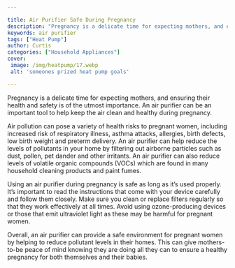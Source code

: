 ```yaml
---

title: Air Purifier Safe During Pregnancy
description: "Pregnancy is a delicate time for expecting mothers, and ensuring their health and safety is of the utmost importance. An air purif...keep going and find out"
keywords: air purifier
tags: ["Heat Pump"]
author: Curtis
categories: ["Household Appliances"]
cover: 
 image: /img/heatpump/17.webp
 alt: 'someones prized heat pump goals'

---
```


Pregnancy is a delicate time for expecting mothers, and ensuring their health and safety is of the utmost importance. An air purifier can be an important tool to help keep the air clean and healthy during pregnancy.

Air pollution can pose a variety of health risks to pregnant women, including increased risk of respiratory illness, asthma attacks, allergies, birth defects, low birth weight and preterm delivery. An air purifier can help reduce the levels of pollutants in your home by filtering out airborne particles such as dust, pollen, pet dander and other irritants. An air purifier can also reduce levels of volatile organic compounds (VOCs) which are found in many household cleaning products and paint fumes.

Using an air purifier during pregnancy is safe as long as it’s used properly. It’s important to read the instructions that come with your device carefully and follow them closely. Make sure you clean or replace filters regularly so that they work effectively at all times. Avoid using ozone-producing devices or those that emit ultraviolet light as these may be harmful for pregnant women.

Overall, an air purifier can provide a safe environment for pregnant women by helping to reduce pollutant levels in their homes. This can give mothers-to-be peace of mind knowing they are doing all they can to ensure a healthy pregnancy for both themselves and their babies.
